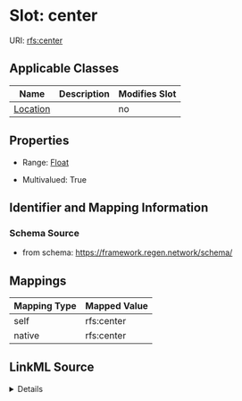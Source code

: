 

# Slot: center



URI: [rfs:center](https://framework.regen.network/schema/center)



<!-- no inheritance hierarchy -->





## Applicable Classes

| Name | Description | Modifies Slot |
| --- | --- | --- |
| [Location](Location.md) |  |  no  |







## Properties

* Range: [Float](Float.md)

* Multivalued: True





## Identifier and Mapping Information







### Schema Source


* from schema: https://framework.regen.network/schema/




## Mappings

| Mapping Type | Mapped Value |
| ---  | ---  |
| self | rfs:center |
| native | rfs:center |




## LinkML Source

<details>
```yaml
name: center
from_schema: https://framework.regen.network/schema/
rank: 1000
alias: center
owner: Location
domain_of:
- Location
range: float
multivalued: true

```
</details>